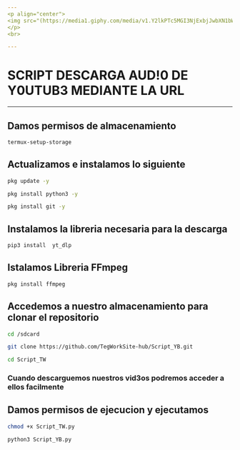 ```yaml
---
<p align="center">
<img src="(https://media1.giphy.com/media/v1.Y2lkPTc5MGI3NjExbjJwbXN1bWdwa2RzZHlidTNyZ3VjdjBkaHJzcGF3Y2JqdW45YWIwaCZlcD12MV9pbnRlcm5hbF9naWZfYnlfaWQmY3Q9Zw/tHIRLHtNwxpjIFqPdV/giphy.gif)" width="260" height="260"/>
</p>
<br>

---
```


# SCRIPT DESCARGA AUD!0 DE Y0UTUB3 MEDIANTE LA URL

---

## Damos permisos de almacenamiento
```bash
termux-setup-storage
```
## Actualizamos e instalamos lo siguiente 
```bash
pkg update -y
```
```bash
pkg install python3 -y
```
```bash
pkg install git -y
```

## Instalamos la libreria necesaria para la descarga
```bash
pip3 install  yt_dlp
```
## Istalamos Libreria FFmpeg
```bash
pkg install ffmpeg
```
## Accedemos a nuestro almacenamiento para clonar el repositorio
```bash
cd /sdcard
```
```bash
git clone https://github.com/TegWorkSite-hub/Script_YB.git
```
```bash
cd Script_TW
```
### Cuando descarguemos nuestros vid3os podremos acceder a ellos facilmente
## Damos permisos de ejecucion y ejecutamos
```bash
chmod +x Script_TW.py
```
```bash
python3 Script_YB.py
```
